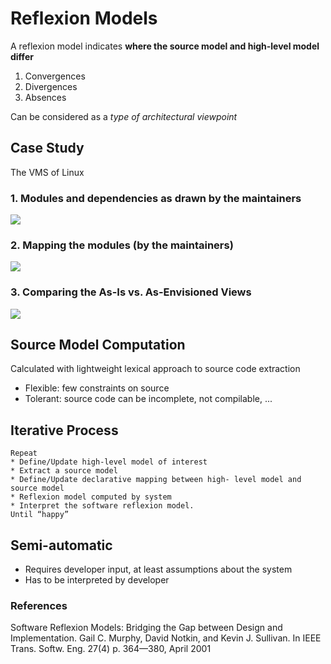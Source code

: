 # Reflexion Models


A reflexion model indicates **where the source model and high-level model differ**

1. Convergences
1. Divergences
1. Absences


Can be considered as a *type of architectural viewpoint*

## Case Study

The VMS of Linux

### 1. Modules and dependencies as drawn by the maintainers

![](reflexion_model_hypothesis.png)


### 2. Mapping the modules (by the maintainers)

![](reflexion_model_mappings.png)


### 3. Comparing the As-Is vs. As-Envisioned Views

![](reflexion_model_comparison.png)


## Source Model Computation

Calculated with lightweight lexical approach to source
code extraction

- Flexible: few constraints on source
- Tolerant: source code can be incomplete, not compilable, ...

## Iterative Process

 
    Repeat
    * Define/Update high-level model of interest
    * Extract a source model
    * Define/Update declarative mapping between high- level model and source model
    * Reflexion model computed by system
    * Interpret the software reflexion model.
    Until “happy”

## Semi-automatic

- Requires developer input, at least assumptions about the system
- Has to be interpreted by developer 





### References

Software Reflexion Models: Bridging the Gap between Design and Implementation. Gail C. Murphy, David Notkin, and Kevin J. Sullivan. In IEEE Trans. Softw. Eng. 27(4) p. 364—380, April 2001
